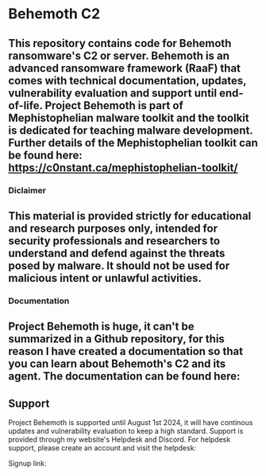 # Behemoth C2

This repository contains code for Behemoth ransomware's C2 or server. Behemoth is an advanced ransomware framework (RaaF) that comes with technical documentation, updates, vulnerability evaluation and support until end-of-life.
Project Behemoth is part of Mephistophelian malware toolkit and the toolkit is dedicated for teaching malware development. Further details of the Mephistophelian toolkit can be found here:
https://c0nstant.ca/mephistophelian-toolkit/
---
### Diclaimer
This material is provided strictly for educational and research purposes only, intended for security professionals and researchers to understand and defend against the threats posed by malware. It should not be used for malicious intent or unlawful activities. 
---
### Documentation
Project Behemoth is huge, it can't be summarized in a Github repository, for this reason I have created a documentation so that you can learn about Behemoth's C2 and its agent.
The documentation can be found here:
---
## Support
Project Behemoth is supported until August 1st 2024, it will have continous updates and vulnerability evaluation to keep a high standard. Support is provided through my website's Helpdesk and Discord. For helpdesk support, please create an account and visit the helpdesk:

Signup link:

